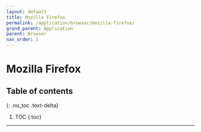 ```yaml
---
layout: default
title: Mozilla Firefox
permalink: /application/browser/mozilla-firefox/
grand_parent: Application
parent: Browser
nav_order: 1
---
```


# Mozilla Firefox

## Table of contents
{: .no_toc .text-delta}

1. TOC
{:toc}

---
